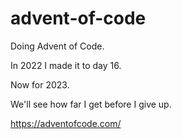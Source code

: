 # advent-of-code
 
Doing Advent of Code. 

In 2022 I made it to day 16.

Now for 2023.

We'll see how far I get before I give up. 

https://adventofcode.com/